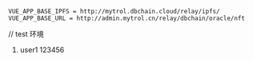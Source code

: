 ```
VUE_APP_BASE_IPFS = http://mytrol.dbchain.cloud/relay/ipfs/
VUE_APP_BASE_URL = http://admin.mytrol.cn/relay/dbchain/oracle/nft
```

// test 环境

1. user1 123456
